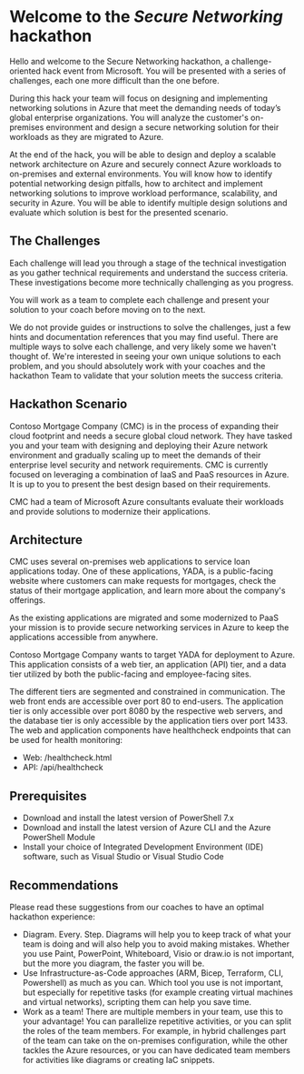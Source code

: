 # Welcome to the _Secure Networking_ hackathon

Hello and welcome to the Secure Networking hackathon, a challenge-oriented hack event from Microsoft. You will be presented with a series of challenges, each one more difficult than the one before.

During this hack your team will focus on designing and implementing networking solutions in Azure that meet the demanding needs of today’s global enterprise organizations. You will analyze the customer's on-premises environment and design a secure networking solution for their workloads as they are migrated to Azure.

At the end of the hack, you will be able to design and deploy a scalable network architecture on Azure and securely connect Azure workloads to on-premises and external environments. You will know how to identify potential networking design pitfalls, how to architect and implement networking solutions to improve workload performance, scalability, and security in Azure. You will be able to identify multiple design solutions and evaluate which solution is best for the presented scenario.

## The Challenges

Each challenge will lead you through a stage of the technical investigation as you gather technical requirements and understand the success criteria. These investigations become more technically challenging as you progress.

You will work as a team to complete each challenge and present your solution to your coach before moving on to the next.

We do not provide guides or instructions to solve the challenges, just a few hints and documentation references that you may find useful. There are multiple ways to solve each challenge, and very likely some we haven't thought of. We're interested in seeing your own unique solutions to each problem, and you should absolutely work with your coaches and the hackathon Team to validate that your solution meets the success criteria.

## Hackathon Scenario

Contoso Mortgage Company (CMC) is in the process of expanding their cloud footprint and needs a secure global cloud network. They have tasked you and your team with designing and deploying their Azure network environment and gradually scaling up to meet the demands of their enterprise level security and network requirements. CMC is currently focused on leveraging a combination of IaaS and PaaS resources in Azure. It is up to you to present the best design based on their requirements.

CMC had a team of Microsoft Azure consultants evaluate their workloads and provide solutions to modernize their applications.

## Architecture

CMC uses several on-premises web applications to service loan applications today. One of these applications, YADA, is a public-facing website where customers can make requests for mortgages, check the status of their mortgage application, and learn more about the company's offerings.

As the existing applications are migrated and some modernized to PaaS your mission is to provide secure networking services in Azure to keep the applications accessible from anywhere.

Contoso Mortgage Company wants to target YADA for deployment to Azure. This application consists of a web tier, an application (API) tier, and a data tier utilized by both the public-facing and employee-facing sites.

The different tiers are segmented and constrained in communication. The web front ends are accessible over port 80 to end-users. The application tier is only accessible over port 8080 by the respective web servers, and the database tier is only accessible by the application tiers over port 1433. The web and application components have healthcheck endpoints that can be used for health monitoring:

- Web: /healthcheck.html
- API: /api/healthcheck

## Prerequisites

- Download and install the latest version of PowerShell 7.x
- Download and install the latest version of Azure CLI and the Azure PowerShell Module
- Install your choice of Integrated Development Environment (IDE) software, such as Visual Studio or Visual Studio Code

## Recommendations

Please read these suggestions from our coaches to have an optimal hackathon experience:

- Diagram. Every. Step. Diagrams will help you to keep track of what your team is doing and will also help you to avoid making mistakes. Whether you use Paint, PowerPoint, Whiteboard, Visio or draw.io is not important, but the more you diagram, the faster you will be.
- Use Infrastructure-as-Code approaches (ARM, Bicep, Terraform, CLI, Powershell) as much as you can. Which tool you use is not important, but especially for repetitive tasks (for example creating virtual machines and virtual networks), scripting them can help you save time.
- Work as a team! There are multiple members in your team, use this to your advantage! You can parallelize repetitive activities, or you can split the roles of the team members. For example, in hybrid challenges part of the team can take on the on-premises configuration, while the other tackles the Azure resources, or you can have dedicated team members for activities like diagrams or creating IaC snippets.

